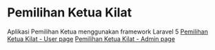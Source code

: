 # Pemilihan Ketua Kilat
Aplikasi Pemilihan Ketua menggunakan framework Laravel 5
[Pemilihan Ketua Kilat - User page](https://i.ibb.co/2szgd33/user.png)
[Pemilihan Ketua Kilat - Admin page](https://i.ibb.co/VMDH0fG/admin.png)
